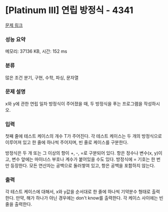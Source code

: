 # [Platinum III] 연립 방정식 - 4341 

[문제 링크](https://www.acmicpc.net/problem/4341) 

### 성능 요약

메모리: 37136 KB, 시간: 152 ms

### 분류

많은 조건 분기, 구현, 수학, 파싱, 문자열

### 문제 설명

<p>
	x와 y에 관한 연립 일차 방정식이 주어졌을 때, 두 방정식을 푸는 프로그램을 작성하시오.</p>

### 입력 

 <p>
	첫째 줄에 테스트 케이스의 개수 T가 주어진다. 각 테스트 케이스는 두 개의 방정식으로 이루어져 있고 한 줄에 하나씩 주어지며, 빈 줄로 케이스를 구분한다.</p>

<p>
	방정식은 두 개 또는 그 이상의 항이 +, -, =로 구분되어 있다. 항은 정수나 변수(x, y)이고, 변수 앞에는 마이너스 부호나 계수가 붙어있을 수도 있다. 방정식에 = 기호는 한 번만 등장한다. 모든 연산자는 공백으로 둘러쌓여 있고, 항은 공백을 포함하지 않는다.</p>

### 출력 

 <p>
	각 테스트 케이스에 대해서, x와 y값을 순서대로 한 줄에 하나씩 기약분수 형태로 출력한다. 만약, 해가 하나가 아닌 경우에는 don't know를 출력한다. 각 케이스 사이에는 빈 줄을 출력한다. </p>

